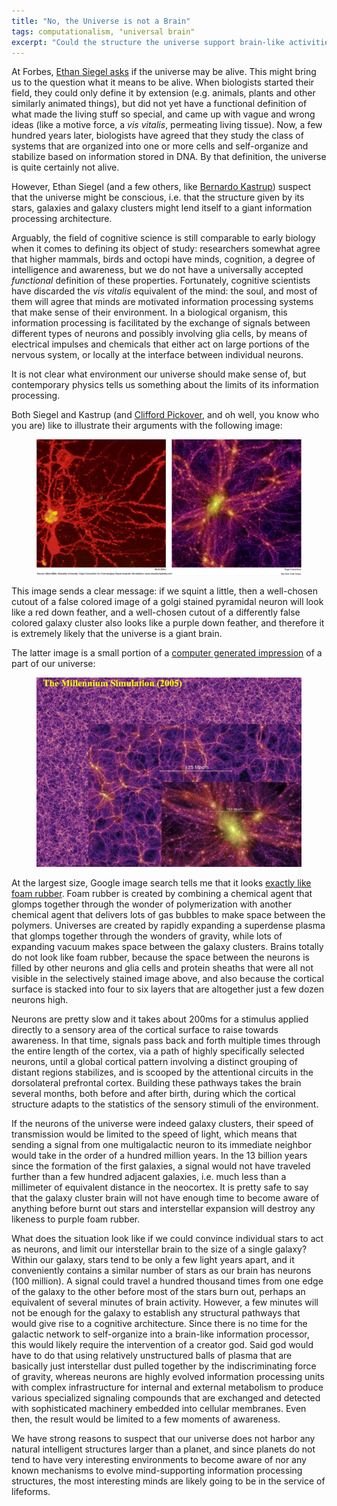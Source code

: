 ```yaml
---
title: "No, the Universe is not a Brain"
tags: computationalism, "universal brain"
excerpt: "Could the structure the universe support brain-like activities at interplanetary distances?"
---
```



At Forbes, [Ethan Siegel asks](http://www.forbes.com/sites/startswithabang/2016/01/23/ask-ethan-is-the-universe-itself-alive/#228b8cf6500d) if the universe may be alive. This might bring us to the question what it means to be alive. When biologists started their field, they could only define it by extension (e.g. animals, plants and other similarly animated things), but did not yet have a functional definition of what made the living stuff so special, and came up with vague and wrong ideas (like a motive force, a _vis vitalis_, permeating living tissue). Now, a few hundred years later, biologists have agreed that they study the class of systems that are organized into one or more cells and self-organize and stabilize based on information stored in DNA. By that definition, the universe is quite certainly not alive.

However, Ethan Siegel (and a few others, like [Bernardo Kastrup](http://www.bernardokastrup.com)) suspect that the universe might be conscious, i.e. that the structure given by its stars, galaxies and galaxy clusters might lend itself to a giant information processing architecture.

Arguably, the field of cognitive science is still comparable to early biology when it comes to defining its object of study: researchers somewhat agree that higher mammals, birds and octopi have minds, cognition, a degree of intelligence and awareness, but we do not have a universally accepted _functional_ definition of these properties. Fortunately, cognitive scientists have discarded the _vis vitalis_ equivalent of the mind: the soul, and most of them will agree that minds are motivated information processing systems that make sense of their environment. In a biological organism, this information processing is facilitated by the exchange of signals between different types of neurons and possibly involving glia cells, by means of electrical impulses and chemicals that either act on large portions of the nervous system, or locally at the interface between individual neurons.

It is not clear what environment our universe should make sense of, but contemporary physics tells us something about the limits of its information processing.

Both Siegel and Kastrup (and [Clifford Pickover](http://sprott.physics.wisc.edu/pickover/pc/brain-universe.html), and oh well, you know who you are) like to illustrate their arguments with the following image:

<figure>
    <img src="/images/the-universe-is-not-a-brain/0815-sci-webSCIILLO.jpg">
</figure>

This image sends a clear message: if we squint a little, then a well-chosen cutout of a false colored image of a golgi stained pyramidal neuron will look like a red down feather, and a well-chosen cutout of a differently false colored galaxy cluster also looks like a purple down feather, and therefore it is extremely likely that the universe is a giant brain.

The latter image is a small portion of a [computer generated impression](http://wwwmpa.mpa-garching.mpg.de/~swhite/talk/Ouagadougou2010.pdf) of a part of our universe:
<figure>
    <img src="/images/the-universe-is-not-a-brain/millennium-simulation.png">
</figure>

At the largest size, Google image search tells me that it looks [exactly like foam rubber](https://stockfresh.com/image/1682846/foam-rubber-texture). Foam rubber is created by combining a chemical agent that glomps together through the wonder of polymerization with another chemical agent that delivers lots of gas bubbles to make space between the polymers. Universes are created by rapidly expanding a superdense plasma that glomps together through the wonders of gravity, while lots of expanding vacuum makes space between the galaxy clusters. Brains totally do not look like foam rubber, because the space between  the neurons is filled by other neurons and glia cells and protein sheaths that were all not visible in the selectively stained image above, and also because the cortical surface is stacked into four to six layers that are altogether just a few dozen neurons high.

Neurons are pretty slow and it takes about 200ms for a stimulus applied directly to a sensory area of the cortical surface to raise towards awareness. In that time, signals pass back and forth multiple times through the entire length of the cortex, via a path of highly specifically selected neurons, until a global cortical pattern involving a distinct grouping of distant regions stabilizes, and is scooped by the attentional circuits in the dorsolateral prefrontal cortex. Building these pathways takes the brain several months, both before and after birth, during which the cortical structure adapts to the statistics of the sensory stimuli of the environment.

If the neurons of the universe were indeed galaxy clusters, their speed of transmission would be limited to the speed of light, which means that sending a signal from one multigalactic neuron to its immediate neighbor would take in the order of a hundred million years. In the 13 billion years since the formation of the first galaxies, a signal would not have traveled further than a few hundred adjacent galaxies, i.e. much less than a millimeter of equivalent distance in the neocortex. It is pretty safe to say that the galaxy cluster brain will not have enough time to become aware of anything before burnt out stars and interstellar expansion will destroy any likeness to purple foam rubber.

What does the situation look like if we could convince individual stars to act as neurons, and limit our interstellar brain to the size of a single galaxy? Within our galaxy, stars tend to be only a few light years apart, and it conveniently contains a similar number of stars as our brain has neurons (100 million). A signal could travel a hundred thousand times from one edge of the galaxy to the other before most of the stars burn out, perhaps an equivalent of several minutes of brain activity. However, a few minutes will not be enough for the galaxy to establish any structural pathways that would give rise to a cognitive architecture. Since there is no time for the galactic network to self-organize into a brain-like information processor, this would likely require the intervention of a creator god. Said god would have to do that using relatively unstructured balls of plasma that are basically just interstellar dust pulled together by the indiscriminating force of gravity, whereas neurons are highly evolved information processing units with complex infrastructure for internal and external metabolism to produce various specialized signaling compounds that are exchanged and detected with sophisticated machinery embedded into cellular membranes. Even then, the result would be limited to a few moments of awareness. 

We have strong reasons to suspect that our universe does not harbor any natural intelligent structures larger than a planet, and since planets do not tend to have very interesting environments to become aware of nor any known mechanisms to evolve mind-supporting information processing structures, the most interesting minds are likely going to be in the service of lifeforms.